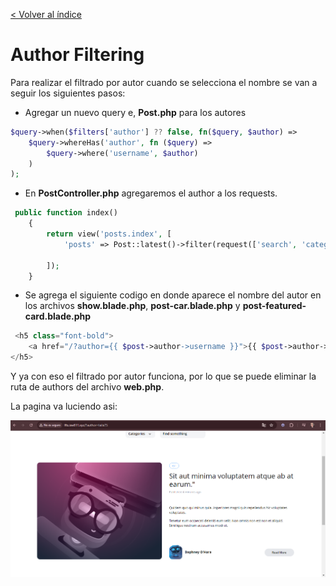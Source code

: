 [< Volver al índice](../index.md)

# Author Filtering

Para realizar el filtrado por autor cuando se selecciona el nombre se van a seguir los siguientes pasos:

- Agregar un nuevo query e, **Post.php** para los autores

```php
$query->when($filters['author'] ?? false, fn($query, $author) =>
    $query->whereHas('author', fn ($query) =>
        $query->where('username', $author)
    )
);
```
- En **PostController.php** agregaremos el author a los requests.

```php
 public function index()
    {
        return view('posts.index', [
            'posts' => Post::latest()->filter(request(['search', 'category', 'author']))->get()

        ]);
    }
```

- Se agrega el siguiente codigo en donde aparece el nombre del autor en los archivos **show.blade.php**, **post-car.blade.php** y **post-featured-card.blade.php**

```php
 <h5 class="font-bold">
    <a href="/?author={{ $post->author->username }}">{{ $post->author->name }}</a>
</h5>
```

Y ya con eso el filtrado por autor funciona, por lo que se puede eliminar la ruta de authors del archivo **web.php**.

La pagina va luciendo asi:

![Author-Filtered](../images/Filtrado-Autor.png)
